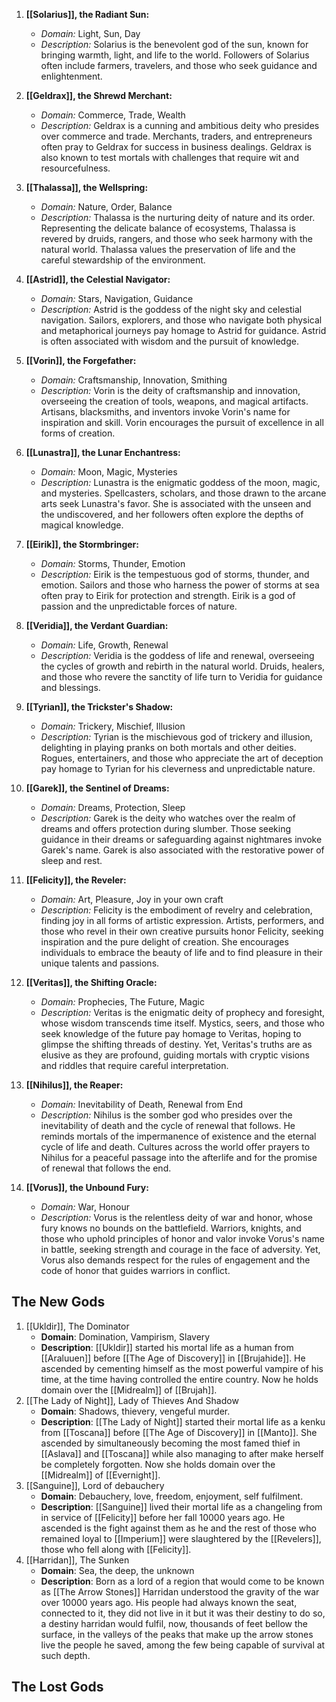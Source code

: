 1. **[[Solarius]], the Radiant Sun:**
    
    - _Domain:_ Light, Sun, Day
    - _Description:_ Solarius is the benevolent god of the sun, known for bringing warmth, light, and life to the world. Followers of Solarius often include farmers, travelers, and those who seek guidance and enlightenment.
2. **[[Geldrax]], the Shrewd Merchant:**
    
    - _Domain:_ Commerce, Trade, Wealth
    - _Description:_ Geldrax is a cunning and ambitious deity who presides over commerce and trade. Merchants, traders, and entrepreneurs often pray to Geldrax for success in business dealings. Geldrax is also known to test mortals with challenges that require wit and resourcefulness.
3. **[[Thalassa]], the Wellspring:**
    
    - _Domain:_ Nature, Order, Balance
    - _Description:_ Thalassa is the nurturing deity of nature and its order. Representing the delicate balance of ecosystems, Thalassa is revered by druids, rangers, and those who seek harmony with the natural world. Thalassa values the preservation of life and the careful stewardship of the environment.
4. **[[Astrid]], the Celestial Navigator:**
    
    - _Domain:_ Stars, Navigation, Guidance
    - _Description:_ Astrid is the goddess of the night sky and celestial navigation. Sailors, explorers, and those who navigate both physical and metaphorical journeys pay homage to Astrid for guidance. Astrid is often associated with wisdom and the pursuit of knowledge.
5. **[[Vorin]], the Forgefather:**
    
    - _Domain:_ Craftsmanship, Innovation, Smithing
    - _Description:_ Vorin is the deity of craftsmanship and innovation, overseeing the creation of tools, weapons, and magical artifacts. Artisans, blacksmiths, and inventors invoke Vorin's name for inspiration and skill. Vorin encourages the pursuit of excellence in all forms of creation.
6. **[[Lunastra]], the Lunar Enchantress:**
    
    - _Domain:_ Moon, Magic, Mysteries
    - _Description:_ Lunastra is the enigmatic goddess of the moon, magic, and mysteries. Spellcasters, scholars, and those drawn to the arcane arts seek Lunastra's favor. She is associated with the unseen and the undiscovered, and her followers often explore the depths of magical knowledge.
7. **[[Eirik]], the Stormbringer:**
    
    - _Domain:_ Storms, Thunder, Emotion
    - _Description:_ Eirik is the tempestuous god of storms, thunder, and emotion. Sailors and those who harness the power of storms at sea often pray to Eirik for protection and strength. Eirik is a god of passion and the unpredictable forces of nature.
8. **[[Veridia]], the Verdant Guardian:**
    
    - _Domain:_ Life, Growth, Renewal
    - _Description:_ Veridia is the goddess of life and renewal, overseeing the cycles of growth and rebirth in the natural world. Druids, healers, and those who revere the sanctity of life turn to Veridia for guidance and blessings.
9. **[[Tyrian]], the Trickster's Shadow:**
    
    - _Domain:_ Trickery, Mischief, Illusion
    - _Description:_ Tyrian is the mischievous god of trickery and illusion, delighting in playing pranks on both mortals and other deities. Rogues, entertainers, and those who appreciate the art of deception pay homage to Tyrian for his cleverness and unpredictable nature.
10. **[[Garek]], the Sentinel of Dreams:**
    
	- _Domain:_ Dreams, Protection, Sleep
	- _Description:_ Garek is the deity who watches over the realm of dreams and offers protection during slumber. Those seeking guidance in their dreams or safeguarding against nightmares invoke Garek's name. Garek is also associated with the restorative power of sleep and rest.
11. **[[Felicity]], the Reveler:**
    
    - _Domain:_ Art, Pleasure, Joy in your own craft
    - _Description:_ Felicity is the embodiment of revelry and celebration, finding joy in all forms of artistic expression. Artists, performers, and those who revel in their own creative pursuits honor Felicity, seeking inspiration and the pure delight of creation. She encourages individuals to embrace the beauty of life and to find pleasure in their unique talents and passions.
12. **[[Veritas]], the Shifting Oracle:**
    
    - _Domain:_ Prophecies, The Future, Magic
    - _Description:_ Veritas is the enigmatic deity of prophecy and foresight, whose wisdom transcends time itself. Mystics, seers, and those who seek knowledge of the future pay homage to Veritas, hoping to glimpse the shifting threads of destiny. Yet, Veritas's truths are as elusive as they are profound, guiding mortals with cryptic visions and riddles that require careful interpretation.
13. **[[Nihilus]], the Reaper:**
    
    - _Domain:_ Inevitability of Death, Renewal from End
    - _Description:_ Nihilus is the somber god who presides over the inevitability of death and the cycle of renewal that follows. He reminds mortals of the impermanence of existence and the eternal cycle of life and death. Cultures across the world offer prayers to Nihilus for a peaceful passage into the afterlife and for the promise of renewal that follows the end.
14. **[[Vorus]], the Unbound Fury:**
    
    - _Domain:_ War, Honour
    - _Description:_ Vorus is the relentless deity of war and honor, whose fury knows no bounds on the battlefield. Warriors, knights, and those who uphold principles of honor and valor invoke Vorus's name in battle, seeking strength and courage in the face of adversity. Yet, Vorus also demands respect for the rules of engagement and the code of honor that guides warriors in conflict.
## The New Gods
1. [[Ukldir]], The Dominator
	 * **Domain**: Domination, Vampirism, Slavery
	 * **Description**: [[Ukldir]] started his mortal life as a human from [[Araluuen]] before [[The Age of Discovery]] in [[Brujahide]]. He ascended by cementing himself as the most powerful vampire of his time, at the time having controlled the entire country. Now he holds domain over the [[Midrealm]] of [[Brujah]].
2. [[The Lady of Night]], Lady of Thieves And Shadow 
	 * **Domain**: Shadows, thievery, vengeful murder.
	 * **Description**: [[The Lady of Night]] started their mortal life as a kenku from [[Toscana]] before [[The Age of Discovery]] in [[Manto]]. She ascended by simultaneously becoming the most famed thief in [[Aslava]] and [[Toscana]] while also managing to after make herself be completely forgotten. Now she holds domain over the [[Midrealm]] of [[Evernight]].
3. [[Sanguine]], Lord of debauchery
	 * **Domain**: Debauchery, love, freedom, enjoyment, self fulfilment.
	 * **Description**: [[Sanguine]] lived their mortal life as a changeling from in service of [[Felicity]] before her fall 10000 years ago. He ascended is the fight against them as he and the rest of those who remained loyal to [[Imperium]] were slaughtered by the [[Revelers]], those who fell along with [[Felicity]].
4. [[Harridan]], The Sunken
	- **Domain**: Sea, the deep, the unknown
	- **Description**: Born as a lord of a region that would come to be known as [[The Arrow Stones]] Harridan understood the gravity of the war over 10000 years ago. His people had always known the seat, connected to it, they did not live in it but it was their destiny to do so, a destiny harridan would fulfil, now, thousands of feet bellow the surface, in the valleys of the peaks that make up the arrow stones live the people he saved, among the few being capable of survival at such depth.

## The Lost Gods

